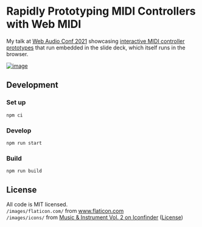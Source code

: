 # Rapidly Prototyping MIDI Controllers with Web MIDI

My talk at [Web Audio Conf 2021](https://webaudioconf2021.com/talk-a-1/) showcasing [interactive MIDI controller prototypes](https://github.com/max-vogler/midi) that run embedded in the slide deck, which itself runs in the browser.

[![image](https://user-images.githubusercontent.com/864168/124494799-87adcc80-ddb7-11eb-99a8-8e86037d8096.png)](https://prototype-midi-slides.maxvogler.de/)

## Development

### Set up

```
npm ci
```

### Develop

```
npm run start
```

### Build

```
npm run build
```

## License

All code is MIT licensed.  
`/images/flaticon.com/` from www.flaticon.com  
`/images/icons/` from [Music & Instrument Vol. 2 on Iconfinder](https://www.iconfinder.com/iconsets/music-instrument-vol-2) ([License](https://support.iconfinder.com/en/articles/18231-license-basic))
